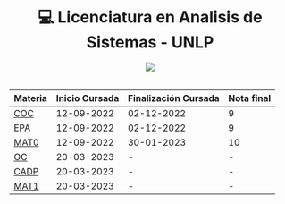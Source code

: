<h1 align="center"> 💻 Licenciatura en Analisis de Sistemas - UNLP </h1>
<div align="center">
<img src="https://media.giphy.com/media/1C8bHHJturSx2/giphy.gif"/>
 </div>
<br>

| Materia                                                                            | Inicio Cursada | Finalización Cursada | Nota final |
| ---------------------------------------------------------------------------------- | -------------- |:-------------------- |:---------- |
| [COC](https://github.com/vicen621/UNLP-Informatica/tree/main/Ingreso/COC)          | 12-09-2022     | 02-12-2022           | 9          |
| [EPA](https://github.com/vicen621/UNLP-Informatica/tree/main/Ingreso/EPA)          | 12-09-2022     | 02-12-2022           | 9          |
| [MAT0](https://github.com/vicen621/UNLP-Informatica/tree/main/Ingreso/MAT0)        | 12-09-2022     | 30-01-2023           | 10         |
| [OC](https://github.com/vicen621/UNLP-Informatica/tree/main/1er%20Semestre/OC)     | 20-03-2023     | -                    | -          |
| [CADP](https://github.com/vicen621/UNLP-Informatica/tree/main/1er%20Semestre/CADP) | 20-03-2023     | -                    | -          |
| [MAT1](https://github.com/vicen621/UNLP-Informatica/tree/main/1er%20Semestre/MAT1) | 20-03-2023     | -                    | -          |
